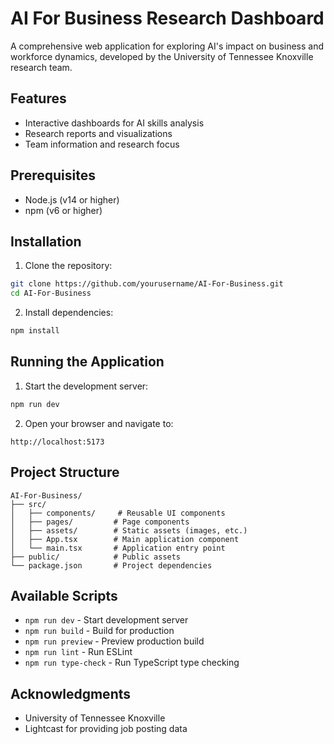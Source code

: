 # AI For Business Research Dashboard

A comprehensive web application for exploring AI's impact on business and workforce dynamics, developed by the University of Tennessee Knoxville research team.

## Features

- Interactive dashboards for AI skills analysis
- Research reports and visualizations
- Team information and research focus

## Prerequisites

- Node.js (v14 or higher)
- npm (v6 or higher)

## Installation

1. Clone the repository:
```bash
git clone https://github.com/yourusername/AI-For-Business.git
cd AI-For-Business
```

2. Install dependencies:
```bash
npm install
```

## Running the Application

1. Start the development server:
```bash
npm run dev
```

2. Open your browser and navigate to:
```
http://localhost:5173
```

## Project Structure

```
AI-For-Business/
├── src/
│   ├── components/     # Reusable UI components
│   ├── pages/         # Page components
│   ├── assets/        # Static assets (images, etc.)
│   ├── App.tsx        # Main application component
│   └── main.tsx       # Application entry point
├── public/            # Public assets
└── package.json       # Project dependencies
```

## Available Scripts

- `npm run dev` - Start development server
- `npm run build` - Build for production
- `npm run preview` - Preview production build
- `npm run lint` - Run ESLint
- `npm run type-check` - Run TypeScript type checking

## Acknowledgments

- University of Tennessee Knoxville
- Lightcast for providing job posting data 